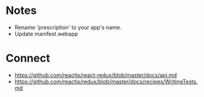 # Notes

* Rename 'prescription' to your app's name.
* Update manifest.webapp


# Connect

* https://github.com/reactjs/react-redux/blob/master/docs/api.md
* https://github.com/reactjs/redux/blob/master/docs/recipes/WritingTests.md

